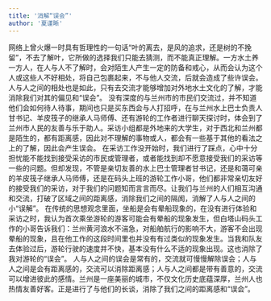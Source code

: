 ```yaml
---
title: '消解“误会”'
author: '夏谨晰'
---
```

网络上曾火爆一时具有哲理性的一句话“叶的离去，是风的追求，还是树的不挽留”，不去了解叶，它所做的选择我们只能去猜测，而不能真正理解。一方水土养一方人，在人与人不了解时，会对陌生人产生一定的防备和戒心，从而会认为这个人或这些人不好相处，将自己包裹起来，不与他人交流，后就会造成了些许误会。人与人之间的相处也是如此，只有去交流才能够增加对外地水土文化的了解，才能消除我们对其的偏见和“误会”。
没有深度的与兰州市的市民们交流过，并不知道他们会如何待人待事，期间也只是买东西会与人打招呼，在与兰州水上巴士负责人甘书记、羊皮筏子的继承人马师傅、还有游轮的工作者进行聊天探讨时，体会到了兰州市人民的友善与乐于助人。采访小组都是外地来的大学生，对于西北和兰州都是陌生的，都有距离感，因此对不理解的事物或人，都会有一些基于其他的看法之上的了解，因此会产生误会。
在采访工作没开始时，我们进行了踩点，心中十分担忧能不能找到接受采访的市民或管理者，或者能找到却不愿意接受我们的采访等一些的问题。但却发现，不管是亲切友善的水上巴士管理者甘书记，还是和蔼可亲的羊皮筏子继承人马师傅，还是在码头上班的游轮工作小哥，他们都非常亲切友好的接受我们的采访，对于我们的问题知而言言而尽。让我们与兰州的人们相互沟通和交流，打破了区域之间的距离感，消除我们之间的隔阂，消解了人与人之间的小“误解”。
在传统的思想观念里面，坐船是会有晕船现象的，在没有进行体验和采访之时，我认为首次乘坐游轮的游客可能会有晕船的现象发生，但白塔山码头工作的小哥告诉我们：兰州黄河浪水不湍急，对船舶航行的影响不大，游客不会出现晕船的现象，且在他工作的这段时间里也并没有有过类似的现象发生。当我和队友去体验过后，游轮行驶的速度并不快，基本没有什么不适的现象出现。这也消除了我对游轮的“误会”。
人与人之间的误会是常有的，交流就可慢慢解除误会；人与人之间是会有距离感的，交流可以消除距离感；人与人之间都是带有善意的，交流可以增进彼此的感情。兰州是一座美丽的城市，不仅文化历史底蕴深厚，兰州人也热情友善好客。正是进行了与他们的长谈，消除了我们之间的距离感和“误会”。
